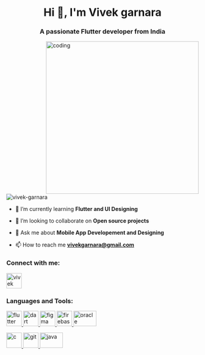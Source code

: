 <h1 align="center">Hi 👋, I'm Vivek garnara</h1>
    <h3 align="center">A passionate Flutter developer from India</h3>
    <img align="right" alt="coding" width="400" src="https://www.fegno.com/wp-content/uploads/2022/07/top-it-outsourcing-company-in-kochi.gif" >

<p align="left"> <img src="https://komarev.com/ghpvc/?username=vivek-garnara&label=Profile%20views&color=0e75b6&style=flat" alt="vivek-garnara" /> </p>

- 🌱 I’m currently learning **Flutter and UI Designing**

- 👯 I’m looking to collaborate on **Open source projects**

- 💬 Ask me about **Mobile App Developement and Designing**

- 📫 How to reach me **vivekgarnara@gmail.com**

<h3 align="left">Connect with me:</h3>
<p align="left">
<a href="https://linkedin.com/in/vivek garnara" target="blank"><img align="center" src="https://upload.wikimedia.org/wikipedia/commons/thumb/8/81/LinkedIn_icon.svg/2048px-LinkedIn_icon.svg.png" alt="vivek garnara" height="40" width="40" /></a>
</p>

<h3 align="left">Languages and Tools:</h3>
<p align="left"> 
<a href="https://flutter.dev" target="_blank" rel="noreferrer"> <img src="https://www.vectorlogo.zone/logos/flutterio/flutterio-icon.svg" alt="flutter" width="40" height="40"/> </a>
<a href="https://dart.dev" target="_blank" rel="noreferrer"> <img src="https://www.vectorlogo.zone/logos/dartlang/dartlang-icon.svg" alt="dart" width="40" height="40"/> </a>
<a href="https://www.figma.com/" target="_blank" rel="noreferrer"> <img src="https://www.vectorlogo.zone/logos/figma/figma-icon.svg" alt="figma" width="40" height="40"/> </a> 
<a href="https://firebase.google.com/" target="_blank" rel="noreferrer"> <img src="https://www.vectorlogo.zone/logos/firebase/firebase-icon.svg" alt="firebase" width="40" height="40"/> </a> 
<a href="https://www.oracle.com/" target="_blank" rel="noreferrer"> <img src="https://upload.wikimedia.org/wikipedia/commons/thumb/5/50/Oracle_logo.svg/2560px-Oracle_logo.svg.png" alt="oracle" width="60" height="40"/> </a> </p>
<a href="https://www.cprogramming.com/" target="_blank" rel="noreferrer"> <img src="https://upload.wikimedia.org/wikipedia/commons/thumb/1/18/C_Programming_Language.svg/926px-C_Programming_Language.svg.png" alt="c" width="40" height="40"/> </a> 
<a href="https://git-scm.com/" target="_blank" rel="noreferrer"> <img src="https://www.vectorlogo.zone/logos/git-scm/git-scm-icon.svg" alt="git" width="40" height="40"/> </a> 
<a href="https://www.java.com" target="_blank" rel="noreferrer"> <img src="https://encrypted-tbn0.gstatic.com/images?q=tbn:ANd9GcRtSd1lm1-Gjf9xQFbmffJmXy1QlTz-0ZwENjCa2e4MupKth3cUHumNwc7kitKHrFP-sc4&usqp=CAU" alt="java" width="60" height="40"/> </a> 

